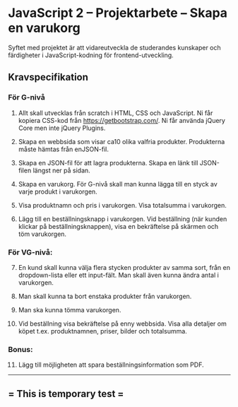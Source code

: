 # JavaScript 2 – Projektarbete – Skapa en varukorg
Syftet med projektet är att vidareutveckla de studerandes kunskaper och färdigheter i JavaScript-kodning för frontend-utveckling.

## Kravspecifikation

### För G-nivå
1. Allt skall utvecklas från scratch i HTML, CSS och JavaScript. Ni får kopiera CSS-kod från https://getbootstrap.com/. Ni får använda jQuery Core men inte jQuery Plugins.

2. Skapa en webbsida som visar ca10 olika valfria produkter. Produkterna måste hämtas från enJSON-fil.

3. Skapa en JSON-fil för att lagra produkterna. Skapa en länk till JSON-filen längst ner på sidan.

4. Skapa en varukorg. För G-nivå skall man kunna lägga till en styck av varje produkt i varukorgen.

5. Visa produktnamn och pris i varukorgen. Visa totalsumma i varukorgen.

6. Lägg till en beställningsknapp i varukorgen. Vid beställning (när kunden klickar på beställningsknappen), visa en bekräftelse på skärmen och töm varukorgen.

### För VG-nivå:

7. En kund skall kunna välja flera stycken produkter av samma sort, från en dropdown-lista eller ett input-fält. Man skall även kunna ändra antal i varukorgen.

8. Man skall kunna ta bort enstaka produkter från varukorgen.

9. Man ska kunna tömma varukorgen.

10. Vid beställning visa bekräftelse på enny webbsida. Visa alla detaljer om köpet t.ex. produktnamnen, priser, bilder och totalsumma.

### Bonus:

11. Lägg till möjligheten att spara beställningsinformation som PDF.
--------------------------
= This is temporary test =
--------------------------